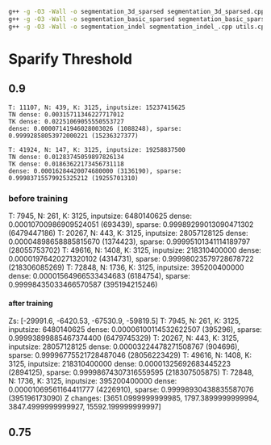 ```bash
g++ -g -O3 -Wall -o segmentation_3d_sparsed segmentation_3d_sparsed.cpp utils.cpp
g++ -g -O3 -Wall -o segmentation_basic_sparsed segmentation_basic_sparsed.cpp utils.cpp
g++ -g -O3 -Wall -o segmentation_indel segmentation_indel_.cpp utils.cpp
```

# Sparify Threshold
## 0.9
```
T: 11107, N: 439, K: 3125, inputsize: 15237415625
TN dense: 0.00315711346227717012
TK dense: 0.02251069055550553727                
dense: 0.00007141946028003026 (1088248), sparse: 0.99992858053972000221 (15236327377)
```

```
T: 41924, N: 147, K: 3125, inputsize: 19258837500
TN dense: 0.01283745059897826134
TK dense: 0.01863622173456731118
dense: 0.00016284420074680000 (3136190), sparse: 0.99983715579925325212 (19255701310)
```

### before training
T: 7945, N: 261, K: 3125, inputsize: 6480140625
dense: 0.00010700986909524051 (693439), sparse: 0.99989299013090471302 (6479447186)
T: 20267, N: 443, K: 3125, inputsize: 28057128125
dense: 0.00004898658885815670 (1374423), sparse: 0.99995101341114189797 (28055753702)
T: 49616, N: 1408, K: 3125, inputsize: 218310400000
dense: 0.00001976420271320102 (4314731), sparse: 0.99998023579728678722 (218306085269)
T: 72848, N: 1736, K: 3125, inputsize: 395200400000
dense: 0.00001564966533434683 (6184754), sparse: 0.99998435033466570587 (395194215246)

#### after training
Zs: [-29991.6, -6420.53, -67530.9, -59819.5]
T: 7945, N: 261, K: 3125, inputsize: 6480140625
dense: 0.00006100114532622507 (395296), sparse: 0.99993899885467374400 (6479745329)
T: 20267, N: 443, K: 3125, inputsize: 28057128125
dense: 0.00003224478271508767 (904696), sparse: 0.99996775521728487046 (28056223429)
T: 49616, N: 1408, K: 3125, inputsize: 218310400000
dense: 0.00001325692683445223 (2894125), sparse: 0.99998674307316559595 (218307505875)
T: 72848, N: 1736, K: 3125, inputsize: 395200400000
dense: 0.00001069561164411777 (4226910), sparse: 0.99998930438835587076 (395196173090)
Z changes: [3651.0999999999985, 1797.3899999999994, 3847.4999999999927, 15592.199999999997]

## 0.75
